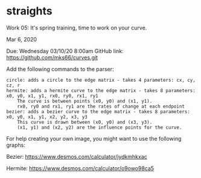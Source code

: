 # straights
Work 05: It's spring training, time to work on your curve.

Mar 6, 2020

Due: Wednesday 03/10/20 8:00am
GitHub link: https://github.com/mks66/curves.git

Add the following commands to the parser:

    circle: adds a circle to the edge matrix - takes 4 parameters: cx, cy, cz, r
    hermite: adds a hermite curve to the edge matrix - takes 8 parameters: x0, y0, x1, y1, rx0, ry0, rx1, ry1
        The curve is between points (x0, y0) and (x1, y1).
        rx0, ry0 and rx1, ry1 are the rates of change at each endpoint
    bezier: adds a bezier curve to the edge matrix - takes 8 parameters: x0, y0, x1, y1, x2, y2, x3, y3
        This curve is drawn between (x0, y0) and (x3, y3).
        (x1, y1) and (x2, y2) are the influence points for the curve.

For help creating your own image, you might want to use the following graphs:

Bezier: https://www.desmos.com/calculator/jydkmhkxac

Hermite: https://www.desmos.com/calculator/o9owo98ca5
